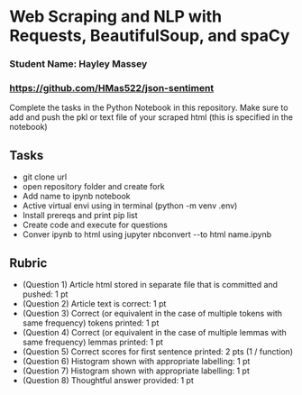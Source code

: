 # Web Scraping and NLP with Requests, BeautifulSoup, and spaCy

### Student Name: Hayley Massey

### https://github.com/HMas522/json-sentiment

Complete the tasks in the Python Notebook in this repository.
Make sure to add and push the pkl or text file of your scraped html (this is specified in the notebook)

## Tasks
* git clone url
* open repository folder and create fork
* Add name to ipynb notebook
* Active virtual envi using in terminal (python -m venv .env)
* Install prereqs and print pip list
* Create code and execute for questions
* Conver ipynb to html using jupyter nbconvert --to html name.ipynb


## Rubric

* (Question 1) Article html stored in separate file that is committed and pushed: 1 pt
* (Question 2) Article text is correct: 1 pt
* (Question 3) Correct (or equivalent in the case of multiple tokens with same frequency) tokens printed: 1 pt
* (Question 4) Correct (or equivalent in the case of multiple lemmas with same frequency) lemmas printed: 1 pt
* (Question 5) Correct scores for first sentence printed: 2 pts (1 / function)
* (Question 6) Histogram shown with appropriate labelling: 1 pt
* (Question 7) Histogram shown with appropriate labelling: 1 pt
* (Question 8) Thoughtful answer provided: 1 pt
